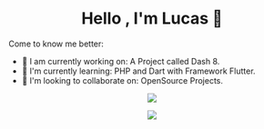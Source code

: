 <h1 align="center">Hello , I'm Lucas 👋</h1>

Come to know me better:

- 🔭 I am currently working on: A Project called Dash 8.
- 🌱 I'm currently learning: PHP and Dart with Framework Flutter.
- 👯 I'm looking to collaborate on: OpenSource Projects.

<p align="center">
<img src="https://github-readme-stats.vercel.app/api?username=luc4sd3v&show_icons=true">
</p>
<p align="center">
<img src="https://github-readme-stats.vercel.app/api/top-langs/?username=luc4sd3v&layout=compact">
</p> 

